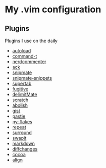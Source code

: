 # My .vim configuration## Plugins Plugins I use on the daily* [autoload](http://github.com/paulnicholson/vim-pathogen.git)* [command-t](http://git.wincent.com/command-t.git)* [nerdcommenter](http://github.com/scrooloose/nerdcommenter.git)* [ack](http://github.com/mileszs/ack.vim.git)* [snipmate](http://github.com/spf13/snipmate.vim.git)* [snipmate-snippets](http://github.com/spf13/snipmate-snippets.git)* [supertab](http://github.com/ervandew/supertab.git)* [fugitive](http://github.com/tpope/vim-fugitive.git)* [delimitMate](http://github.com/Raimondi/delimitMate.git)* [scratch](http://github.com/duff/vim-scratch.git)* [abolish](http://github.com/tpope/vim-abolish.git)* [gist](http://github.com/mattn/gist-vim.git)* [pastie](http://github.com/tpope/vim-pastie.git)* [py-flakes](http://github.com/kevinw/pyflakes-vim.git)* [repeat](http://github.com/tpope/vim-repeat.git)* [surround](http://github.com/tpope/vim-surround.git)* [swapit](http://github.com/mjbrownie/swapit.git)* [markdown](http://github.com/tpope/vim-markdown.git)* [diffchanges](http://github.com/jmcantrell/vim-diffchanges.git)* [cocoa](http://github.com/msanders/cocoa.vim.git)* [align](http://github.com/tsaleh/vim-align.git)
